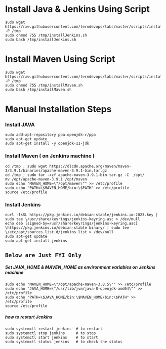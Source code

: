 # Install Java & Jenkins Using Script
```
sudo wget https://raw.githubusercontent.com/lerndevops/labs/master/scripts/installJenkins.sh -P /tmp
sudo chmod 755 /tmp/installJenkins.sh
sudo bash /tmp/installJenkins.sh
```
# Install Maven Using Script
``` 
sudo wget https://raw.githubusercontent.com/lerndevops/labs/master/scripts/installMaven.sh -P /tmp
sudo chmod 755 /tmp/installMaven.sh
sudo bash /tmp/installMaven.sh
```

# Manual Installation Steps 
### Install JAVA
```
sudo add-apt-repository ppa:openjdk-r/ppa
sudo apt-get update
sudo apt-get install -y openjdk-11-jdk
```
### Install Maven  ( on Jenkins machine )
```
cd /tmp ; sudo wget https://dlcdn.apache.org/maven/maven-3/3.9.1/binaries/apache-maven-3.9.1-bin.tar.gz
cd /tmp ; sudo tar -xzf apache-maven-3.9.1-bin.tar.gz -C  /opt/
mv /opt/apache-maven-3.9.1 /opt/maven
sudo echo "MAVEN_HOME=\"/opt/maven\"" >> /etc/profile
sudo echo "PATH=\$MAVEN_HOME/bin:\$PATH" >> /etc/profile
source /etc/profile
````
### Install Jenkins
```
curl -fsSL https://pkg.jenkins.io/debian-stable/jenkins.io-2023.key | sudo tee \/usr/share/keyrings/jenkins-keyring.asc > /dev/null
echo deb [signed-by=/usr/share/keyrings/jenkins-keyring.asc] \https://pkg.jenkins.io/debian-stable binary/ | sudo tee \/etc/apt/sources.list.d/jenkins.list > /dev/null
sudo apt-get update
sudo apt-get install jenkins
```
## `Below are Just FYI Only` 

##### Set JAVA_HOME & MAVEN_HOME as environment variables on Jenkins machine
```
sudo echo "MAVEN_HOME=\"/opt/apache-maven-3.8.5\"" >> /etc/profile
sudo echo "JAVA_HOME=\"/usr/lib/jvm/java-8-openjdk-amd64\"" >> /etc/profile 
sudo echo "PATH=\$JAVA_HOME/bin:\$MAVEN_HOME/bin:\$PATH" >> /etc/profile
source /etc/profile
```
##### how to restart Jenkins 
```
sudo systemctl restart jenkins  # to restart 
sudo systemctl stop jenkins     # to stop 
sudo systemctl start jenkins    # to start 
sudo systemctl status jenkins   # to check the status
```
